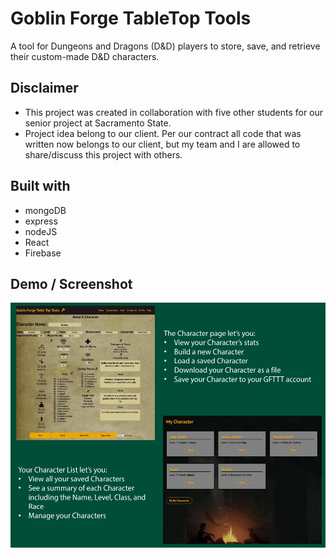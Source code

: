 # Goblin Forge TableTop Tools
A tool for Dungeons and Dragons (D&D) players to store, save, and retrieve their custom-made D&D characters. 

## Disclaimer
* This project was created in collaboration with five other students for our senior project at Sacramento State.
* Project idea belong to our client. Per our contract all code that was written now belongs to our client, but my team and I are allowed to share/discuss this project with others.

## Built with
* mongoDB
* express
* nodeJS
* React
* Firebase

## Demo / Screenshot
![In depth explaination of the project](DemoScreenshot.png)
